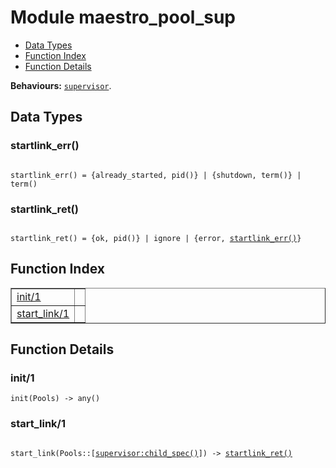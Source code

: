 

# Module maestro_pool_sup #
* [Data Types](#types)
* [Function Index](#index)
* [Function Details](#functions)

__Behaviours:__ [`supervisor`](supervisor.md).

<a name="types"></a>

## Data Types ##




### <a name="type-startlink_err">startlink_err()</a> ###



<pre><code>
startlink_err() = {already_started, pid()} | {shutdown, term()} | term()
</code></pre>





### <a name="type-startlink_ret">startlink_ret()</a> ###



<pre><code>
startlink_ret() = {ok, pid()} | ignore | {error, <a href="#type-startlink_err">startlink_err()</a>}
</code></pre>


<a name="index"></a>

## Function Index ##


<table width="100%" border="1" cellspacing="0" cellpadding="2" summary="function index"><tr><td valign="top"><a href="#init-1">init/1</a></td><td></td></tr><tr><td valign="top"><a href="#start_link-1">start_link/1</a></td><td></td></tr></table>


<a name="functions"></a>

## Function Details ##

<a name="init-1"></a>

### init/1 ###

`init(Pools) -> any()`


<a name="start_link-1"></a>

### start_link/1 ###


<pre><code>
start_link(Pools::[<a href="supervisor.md#type-child_spec">supervisor:child_spec()</a>]) -&gt; <a href="#type-startlink_ret">startlink_ret()</a>
</code></pre>

<br></br>



